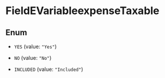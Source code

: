 

# FieldEVariableexpenseTaxable

## Enum


* `YES` (value: `"Yes"`)

* `NO` (value: `"No"`)

* `INCLUDED` (value: `"Included"`)



